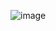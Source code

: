 ![image](https://user-images.githubusercontent.com/60110955/78987671-58b69580-7b37-11ea-99e2-7402bf67ca85.png)

